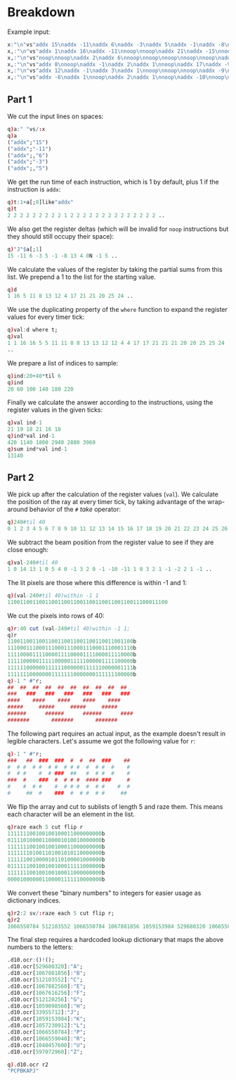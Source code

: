 # Breakdown
Example input:
```q
x:"\n"vs"addx 15\naddx -11\naddx 6\naddx -3\naddx 5\naddx -1\naddx -8\naddx 13\naddx 4\nnoop\naddx -1\naddx 5\naddx -1\naddx 5\naddx -1\naddx 5\naddx -1\naddx 5\naddx -1\naddx -35\naddx 1\naddx 24\naddx -19";
x,:"\n"vs"addx 1\naddx 16\naddx -11\nnoop\nnoop\naddx 21\naddx -15\nnoop\nnoop\naddx -3\naddx 9\naddx 1\naddx -3\naddx 8\naddx 1\naddx 5\nnoop\nnoop\nnoop\nnoop\nnoop\naddx -36\nnoop\naddx 1\naddx 7\nnoop";
x,:"\n"vs"noop\nnoop\naddx 2\naddx 6\nnoop\nnoop\nnoop\nnoop\nnoop\naddx 1\nnoop\nnoop\naddx 7\naddx 1\nnoop\naddx -13\naddx 13\naddx 7\nnoop\naddx 1\naddx -33\nnoop\nnoop\nnoop\naddx 2\nnoop\nnoop\nnoop";
x,:"\n"vs"addx 8\nnoop\naddx -1\naddx 2\naddx 1\nnoop\naddx 17\naddx -9\naddx 1\naddx 1\naddx -3\naddx 11\nnoop\nnoop\naddx 1\nnoop\naddx 1\nnoop\nnoop\naddx -13\naddx -19\naddx 1\naddx 3\naddx 26\naddx -30";
x,:"\n"vs"addx 12\naddx -1\naddx 3\naddx 1\nnoop\nnoop\nnoop\naddx -9\naddx 18\naddx 1\naddx 2\nnoop\nnoop\naddx 9\nnoop\nnoop\nnoop\naddx -1\naddx 2\naddx -37\naddx 1\naddx 3\nnoop\naddx 15\naddx -21\naddx 22";
x,:"\n"vs"addx -6\naddx 1\nnoop\naddx 2\naddx 1\nnoop\naddx -10\nnoop\nnoop\naddx 20\naddx 1\naddx 2\naddx 2\naddx -6\naddx -11\nnoop\nnoop\nnoop";
```

## Part 1
We cut the input lines on spaces:
```q
q)a:" "vs/:x
q)a
("addx";"15")
("addx";"-11")
("addx";,"6")
("addx";"-3")
("addx";,"5")
```
We get the run time of each instruction, which is 1 by default, plus 1 if the instruction is `addx`:
```q
q)t:1+a[;0]like"addx"
q)t
2 2 2 2 2 2 2 2 2 1 2 2 2 2 2 2 2 2 2 2 2 2 2 2 ..
```
We also get the register deltas (which will be invalid for `noop` instructions but they should still occupy their space):
```q
q)"J"$a[;1]
15 -11 6 -3 5 -1 -8 13 4 0N -1 5 ..
```
We calculate the values of the register by taking the partial sums from this list. We prepend a 1 to the list for the starting value.
```q
q)d
1 16 5 11 8 13 12 4 17 21 21 20 25 24 ..
```
We use the duplicating property of the `where` function to expand the register values for every timer tick:
```q
q)val:d where t;
q)val
1 1 16 16 5 5 11 11 8 8 13 13 12 12 4 4 17 17 21 21 21 20 20 25 25 24
..
```
We prepare a list of indices to sample:
```q
q)ind:20+40*til 6
q)ind
20 60 100 140 180 220
```
Finally we calculate the answer according to the instructions, using the register values in the given ticks:
```q
q)val ind-1
21 19 18 21 16 18
q)ind*val ind-1
420 1140 1800 2940 2880 3960
q)sum ind*val ind-1
13140
```

## Part 2
We pick up after the calculation of the register values (`val`). We calculate the position of the ray at every timer tick, by taking advantage of the wrap-around behavior of the `#` _take_ operator:
```q
q)240#til 40
0 1 2 3 4 5 6 7 8 9 10 11 12 13 14 15 16 17 18 19 20 21 22 23 24 25 26 27 28 29 30 31 32 33 34 35 36 37 38 39 0 1 2 3 4 5 6 7 ..
```
We subtract the beam position from the register value to see if they are close enough:
```q
q)val-240#til 40
1 0 14 13 1 0 5 4 0 -1 3 2 0 -1 -10 -11 1 0 3 2 1 -1 -2 2 1 -1 ..
```
The lit pixels are those where this difference is within -1 and 1:
```q
q)(val-240#til 40)within -1 1
110011001100110011001100110011001100110011100011100
```
We cut the pixels into rows of 40:
```q
q)r:40 cut (val-240#til 40)within -1 1;
q)r
1100110011001100110011001100110011001100b
1110001110001110001110001110001110001110b
1111000011110000111100001111000011110000b
1111100000111110000011111000001111100000b
1111110000001111110000001111110000001111b
1111111000000011111110000000111111100000b
q)-1 " #"r;
##  ##  ##  ##  ##  ##  ##  ##  ##  ##
###   ###   ###   ###   ###   ###   ###
####    ####    ####    ####    ####
#####     #####     #####     #####
######      ######      ######      ####
#######       #######       #######
```
The following part requires an actual input, as the example doesn't result in legible characters. Let's assume we got the following value for `r`:
```q
q)-1 " #"r;
###   ##  ###  ###  #  #  ##  ###    ##
#  # #  # #  # #  # # #  #  # #  #    #
#  # #    #  # ###  ##   #  # #  #    #
###  #    ###  #  # # #  #### ###     #
#    #  # #    #  # # #  #  # #    #  #
#     ##  #    ###  #  # #  # #     ##
```
We flip the array and cut to sublists of length 5 and raze them. This means each character will be an element in the list.
```q
q)raze each 5 cut flip r
111111100100100100011000000000b
011110100001100001010010000000b
111111100100100100011000000000b
111111101001101001010110000000b
111111001000010110100001000000b
011111100100100100011111000000b
111111100100100100011000000000b
000010000001100001111110000000b
```
We convert these "binary numbers" to integers for easier usage as dictionary indices.
```q
q)r2:2 sv/:raze each 5 cut flip r;
q)r2
1066550784 512103552 1066550784 1067881856 1059153984 529680320 1066550784 33955712
```
The final step requires a hardcoded lookup dictionary that maps the above numbers to the letters:
```q
.d10.ocr:()!();
.d10.ocr[529680320]:"A";
.d10.ocr[1067881856]:"B";
.d10.ocr[512103552]:"C";
.d10.ocr[1067882560]:"E";
.d10.ocr[1067616256]:"F";
.d10.ocr[512120256]:"G";
.d10.ocr[1059098560]:"H";
.d10.ocr[33955712]:"J";
.d10.ocr[1059153984]:"K";
.d10.ocr[1057230912]:"L";
.d10.ocr[1066550784]:"P";
.d10.ocr[1066559040]:"R";
.d10.ocr[1040457600]:"U";
.d10.ocr[597072960]:"Z";

q).d10.ocr r2
"PCPBKAPJ"
```
